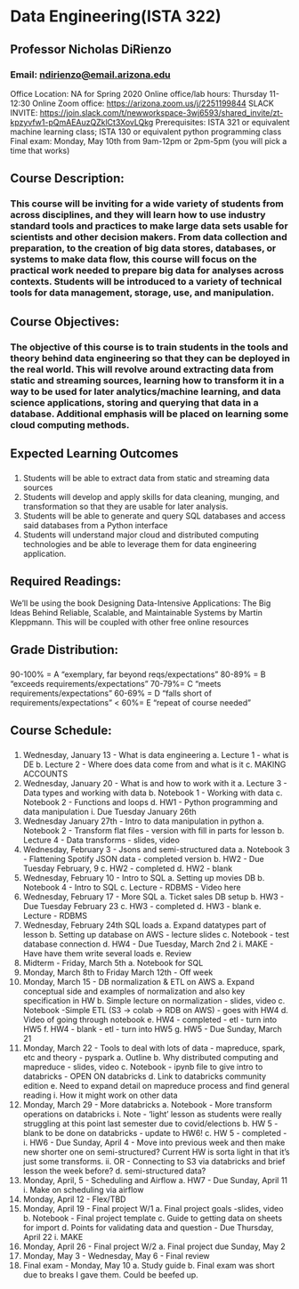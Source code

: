 # Data Engineering(ISTA 322)

## Professor Nicholas DiRienzo
### Email: ​ndirienzo@email.arizona.edu
Office Location: NA for Spring 2020
Online office/lab hours: Thursday 11-12:30
Online Zoom office: ​https://arizona.zoom.us/j/2251199844
SLACK INVITE: ​https://join.slack.com/t/newworkspace-3wj6593/shared_invite/zt-kpzyvfw1-pQmAEAuzQZklCt3XovLQkg Prerequisites: ISTA 321 or equivalent machine learning class; ISTA 130 or equivalent python programming class
Final exam: Monday, May 10th from 9am-12pm or 2pm-5pm (you will pick a time that works)

## Course Description:
### This course will be inviting for a wide variety of students from across disciplines, and they will learn how to use industry standard tools and practices to make large data sets usable for scientists and other decision makers. From data collection and preparation, to the creation of big data stores, databases, or systems to make data flow, this course will focus on the practical work needed to prepare big data for analyses across contexts. Students will be introduced to a variety of technical tools for data management, storage, use, and manipulation.

## Course Objectives: 
### The objective of this course is to train students in the tools and theory behind data engineering so that they can be deployed in the real world. This will revolve around extracting data from static and streaming sources, learning how to transform it in a way to be used for later analytics/machine learning, and data science applications, storing and querying that data in a database. Additional emphasis will be placed on learning some cloud computing methods.

## Expected Learning Outcomes
###
1. Students will be able to extract data from static and streaming data sources
2. Students will develop and apply skills for data cleaning, munging, and transformation so that they are usable for
later analysis.
3. Students will be able to generate and query SQL databases and access said databases from a Python interface
4. Students will understand major cloud and distributed computing technologies and be able to leverage them for data
engineering application.

## Required Readings:
We’ll be using the book Designing Data-Intensive Applications: The Big Ideas Behind Reliable, Scalable, and Maintainable Systems​ ​by Martin Kleppmann. This will be coupled with other free online resources

## Grade Distribution:
###
90-100% = A “exemplary, far beyond reqs/expectations” 
80-89% = B “exceeds requirements/expectations”
70-79%= C “meets requirements/expectations”
60-69% = D “falls short of requirements/expectations” 
< 60%= E “repeat of course needed”

## Course Schedule:
###
1. Wednesday, January 13 - ​What is data engineering
a. Lecture 1 - what is DE
b. Lecture 2 - Where does data come from and what is it
c. MAKING ACCOUNTS
2. Wednesday, January 20 - ​What is and how to work with it
a. Lecture 3 - Data types and working with data
b. Notebook 1 - Working with data
c. Notebook 2 - Functions and loops
d. HW1 - Python programming and data manipulation
i. Due Tuesday January 26th
3. Wednesday January 27th - Intro to data manipulation in python
a. Notebook 2 - Transform flat files​ - ​version with fill in parts for lesson
b. Lecture 4 - Data transforms​ - ​slides​, ​video
4. Wednesday, February 3 - Jsons and semi-structured data
a. Notebook 3 - Flattening Spotify JSON data​ - ​completed version
b. HW2 - Due Tuesday February, 9
c. HW2 - completed
d. HW2 - blank
5. Wednesday, February 10 - Intro to SQL
a. Setting up movies DB
b. Notebook 4 - Intro to SQL
c. Lecture - RDBMS​ - ​Video here
6. Wednesday, February 17 - More SQL
a. Ticket sales DB setup
b. HW3 - Due Tuesday February 23
c. HW3 - completed
d. HW3 - blank
e. Lecture - RDBMS
7. Wednesday, February 24th SQL loads
a. Expand datatypes part of lesson
b. Setting up database on AWS - lecture slides
c. Notebook - test database connection
d. HW4 - Due Tuesday, March 2nd
                            2
i. MAKE - Have have them write several loads
e. Review
8. Midterm - Friday, March 5th
a. Notebook for SQL
9. Monday, March 8th to Friday March 12th - Off week
10. Monday, March 15 - DB normalization & ETL on AWS
a. Expand conceptual side and examples of normalization and also key specification in HW
b. Simple lecture on normalization - ​slides​, ​video
c. Notebook - ​Simple ETL (S3 -> colab -> RDB on AWS)​ - goes with HW4
d. Video of going through notebook
e. HW4 - completed​ - etl - turn into HW5
f. HW4 - blank​ - etl - turn into HW5
g. HW5 - Due Sunday, March 21
11. Monday, March 22 - Tools to deal with lots of data - mapreduce, spark, etc and theory - pyspark
a. Outline
b. Why distributed computing and mapreduce - ​slides​, ​video
c. Notebook - ​ipynb file to give intro to databricks - OPEN ON databricks
d. Link to databricks community edition
e. Need to expand detail on mapreduce process and find general reading
i. How it might work on other data
12. Monday, March 29 - More databricks
a. Notebook - More transform operations on databricks
i. Note - ‘light’ lesson as students were really struggling at this point last semester due to covid/elections
b. HW 5 - blank to be done on databricks​ - update to HW6!
c. HW 5 - completed​ -
i. HW6 - Due Sunday, April 4 - Move into previous week and then make new shorter one on semi-structured? Current HW is sorta light in that it’s just some transforms.
ii. OR - Connecting to S3 via databricks and brief lesson the week before?
d. semi-structured data?
13. Monday, April, 5 - Scheduling and Airflow
a. HW7 - Due Sunday, April 11
i. Make on scheduling via airflow
14. Monday, April 12 - ​Flex​/​TBD
15. Monday, April 19 - Final project W/1
a. Final project goals - ​slides​, ​video
b. Notebook - Final project template
c. Guide to getting data on sheets for import
d. Points for validating data and question - Due Thursday, April 22
i. MAKE
16. Monday, April 26 - Final project W/2
a. Final project due Sunday, May 2
17. Monday, May 3 - Wednesday, May 6 - Final review
18. Final exam - Monday, May 10
a. Study guide
b. Final exam was short due to breaks I gave them. Could be beefed up.


